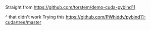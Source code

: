 Straight from https://github.com/torstem/demo-cuda-pybind11

^ that didn't work
Trying this https://github.com/PWhiddy/pybind11-cuda/tree/master